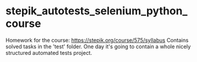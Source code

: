 # stepik_autotests_selenium_python_course
Homework for the course: https://stepik.org/course/575/syllabus
Contains solved tasks in the 'test' folder.
One day it's going to contain a whole nicely structured automated tests project.